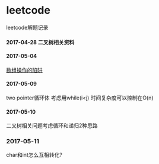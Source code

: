 # leetcode
leetcode解题记录
#### 2017-04-28 二叉树相关资料

#### 2017-05-04
[数组操作的陷阱](http://wiki.jikexueyuan.com/project/java-enhancement/java-thirtysix.html)

#### 2017-05-09
two pointer循环体 考虑用while(i<j) 时间复杂度可以控制在O(n)

#### 2017-05-10
二叉树相关问题考虑循环和递归2种思路

### 2017-05-11
char和int怎么互相转化?